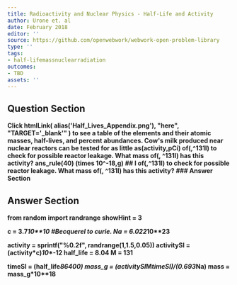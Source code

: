 ```yaml
---
title: Radioactivity and Nuclear Physics - Half-Life and Activity
author: Urone et. al
date: February 2018
editor: ''
source: https://github.com/openwebwork/webwork-open-problem-library
type: ''
tags:
- half-lifemassnuclearradiation
outcomes:
- TBD
assets: ''
---
```


## Question Section 

<b>
Click
 htmlLink( alias('Half_Lives_Appendix.png'), "here", "TARGET='_blank'" )
to see a table of the elements and their atomic masses, half-lives, and percent abundances.
Cow's milk produced near nuclear reactors can be tested for as little as(activity,pCi) of(,^131I) to check for possible reactor leakage. What mass of(, ^131I) has this activity? 
ans_rule(40) (times 10^-18,g)
## I
of(,^131I) to check for possible reactor leakage. What mass of(, ^131I) has this activity? 
### Answer Section


## Answer Section

from random import randrange
showHint = 3

c = 3.7*10**10           #Becquerel to curie.
Na = 6.022*10**23

activity = sprintf("%0.2f", randrange(1,1.5,0.05))
activitySI = (activity*c)*10**-12
half_life = 8.04
M = 131

timeSI = (half_life*86400)
mass_g = (activitySI*M*timeSI)/(0.693*Na)
mass = mass_g*10**18